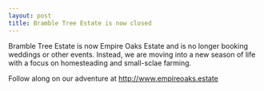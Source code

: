 ```yaml
---
layout: post
title: Bramble Tree Estate is now closed
---
```


Bramble Tree Estate is now Empire Oaks Estate and is no longer booking weddings or other events. Instead, we are moving into a new season of life with a focus on homesteading and small-sclae farming.

Follow along on our adventure at http://www.empireoaks.estate
